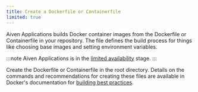 ```yaml
---
title: Create a Dockerfile or Containerfile
limited: true
---
```


Aiven Applications builds Docker container images from the Dockerfile or Containerfile in your repository. The file defines the build process for things like choosing base images and setting environment variables.

:::note
Aiven Applications is in the
[limited availability](/docs/platform/concepts/service-and-feature-releases#limited-availability-)
stage.
:::

Create the Dockerfile or Containerfile in the root directory.
Details on the commands and recommendations for creating these files are available in
Docker's documentation for
[building best practices](https://docs.docker.com/build/building/best-practices/).
